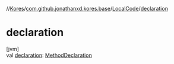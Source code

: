 //[Kores](../../../index.md)/[com.github.jonathanxd.kores.base](../index.md)/[LocalCode](index.md)/[declaration](declaration.md)

# declaration

[jvm]\
val [declaration](declaration.md): [MethodDeclaration](../-method-declaration/index.md)
